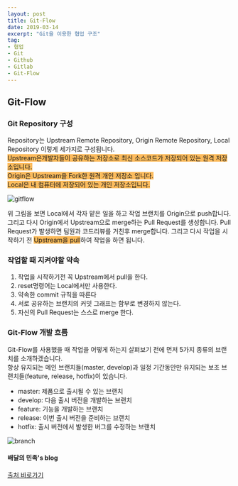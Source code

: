 ```yaml
--- 
layout: post
title: Git-Flow
date: 2019-03-14
excerpt: "Git을 이용한 협업 구조"
tag:
- 협업 
- Git
- Github
- Gitlab
- Git-Flow
---
```


## Git-Flow

### Git Repository 구성 
Repository는 Upstream Remote Repository, Origin Remote Repository, Local Repository 이렇게 세가지로 
구성됩니다. <br>
<span style="background-color: #fdbb5d" >Upstream은개발자들이 공유하는 저장소로 최신 소스코드가 저장되어 있는 원격 저장소입니다.</span><br>
<span style="background-color: #fdbb5d">Origin은 Upstream을 Fork한 원격 개인 저장소 입니다.</span><br>
<span style="background-color: #fdbb5d">Local은 내 컴퓨터에 저장되어 있는 개인 저장소입니다.</span><br>

![gitflow](https://user-images.githubusercontent.com/33630505/54355204-cde93a00-469b-11e9-9586-17f99fe88b8e.JPG)

위 그림을 보면 Local에서 각자 맡은 일을 하고 작업 브랜치를 Origin으로 push합니다. 그리고 다시 Origin에서
Upstream으로 merge하는 Pull Request를 생성합니다. Pull Request가 발생하면 팀원과 코드리뷰를 거친후 merge합니다. 그리고 다시 작업을 시작하기 전 <span style="background-color:#fdbb5b">Upstream을 pull</span>하여 작업을 하면 됩니다. 

### 작업할 때 지켜야할 약속 
1. 작업을 시작하기전 꼭 Upstream에서 pull을 한다.
2. reset명령어는 Local에서만 사용한다.
3. 약속한 commit 규칙을 따른다
4. 서로 공유하는 브랜치의 커밋 그래프는 함부로 변경하지 않는다.
5. 자신의 Pull Request는 스스로 merge 한다.

### Git-Flow 개발 흐름 
Git-Flow를 사용했을 때 작업을 어떻게 하는지 살펴보기 전에 먼저 5가지 종류의 브랜치를 소개하겠습니다.<br>
항상 유지되는 메인 브랜치들(master, develop)과 일정 기간동안만 유지되는 보조 브랜치들(feature, release, hotfix)이 있습니다.<br>
- master: 제품으로 출시될 수 있는 브랜치
- develop: 다음 출시 버전을 개발하는 브랜치
- feature: 기능을 개발하는 브랜치
- release: 이번 출시 버전을 준비하는 브랜치
- hotfix: 출시 버전에서 발생한 버그를 수정하는 브랜치 

![branch](https://user-images.githubusercontent.com/33630505/54355207-ce81d080-469b-11e9-920c-fbcc3b82837f.png)

#### 배달의 민족's blog
[출처 바로가기](http://woowabros.github.io/experience/2017/10/30/baemin-mobile-git-branch-strategy.html)
